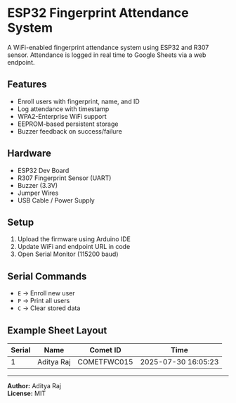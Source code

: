 # ESP32 Fingerprint Attendance System

A WiFi-enabled fingerprint attendance system using ESP32 and R307 sensor. Attendance is logged in real time to Google Sheets via a web endpoint.

## Features

- Enroll users with fingerprint, name, and ID
- Log attendance with timestamp
- WPA2-Enterprise WiFi support
- EEPROM-based persistent storage
- Buzzer feedback on success/failure

## Hardware

- ESP32 Dev Board  
- R307 Fingerprint Sensor (UART)  
- Buzzer (3.3V)  
- Jumper Wires  
- USB Cable / Power Supply  

## Setup

1. Upload the firmware using Arduino IDE  
2. Update WiFi and endpoint URL in code  
3. Open Serial Monitor (115200 baud)  

## Serial Commands

- `E` → Enroll new user  
- `P` → Print all users  
- `C` → Clear stored data  

## Example Sheet Layout

| Serial | Name        | Comet ID     | Time                |
|--------|-------------|--------------|---------------------|
| 1      | Aditya Raj  | COMETFWC015  | 2025-07-30 16:05:23 |

---

**Author:** Aditya Raj  
**License:** MIT  

